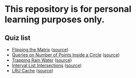 # This repository is for personal learning purposes only.

## Quiz list

- [Flipping the Matrix](https://github.com/kevin85112/Quiz/tree/master/Quiz/FlippingTheMatrix) ([source](https://www.hackerrank.com/challenges/flipping-the-matrix/problem))
- [Queries on Number of Points Inside a Circle](https://github.com/kevin85112/Quiz/tree/master/Quiz/QueriesOnNumberOfPointsInsideACircle) ([source](https://leetcode.com/problems/queries-on-number-of-points-inside-a-circle/))
- [Trapping Rain Water](https://github.com/kevin85112/Quiz/tree/master/Quiz/TrappingRainWater) ([source](https://leetcode.com/problems/trapping-rain-water/))
- [Interval List Intersections](https://github.com/kevin85112/Quiz/tree/master/Quiz/IntervalListIntersections) ([source](https://leetcode.com/problems/interval-list-intersections/))
- [LRU Cache](https://github.com/kevin85112/Quiz/tree/master/Quiz/LRUCache) ([source](https://leetcode.com/problems/lru-cache/))